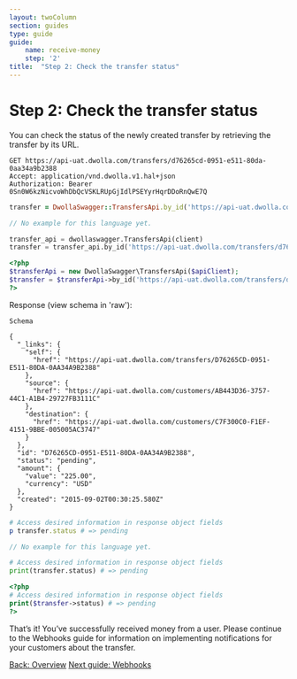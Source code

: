 ```yaml
---
layout: twoColumn
section: guides
type: guide
guide:
    name: receive-money
    step: '2'
title:  "Step 2: Check the transfer status"
---
```


# Step 2: Check the transfer status

You can check the status of the newly created transfer by retrieving the transfer by its URL.

```raw
GET https://api-uat.dwolla.com/transfers/d76265cd-0951-e511-80da-0aa34a9b2388
Accept: application/vnd.dwolla.v1.hal+json
Authorization: Bearer 0Sn0W6kzNicvoWhDbQcVSKLRUpGjIdlPSEYyrHqrDDoRnQwE7Q
```
```ruby
transfer = DwollaSwagger::TransfersApi.by_id('https://api-uat.dwolla.com/transfers/d76265cd-0951-e511-80da-0aa34a9b2388')
```
```javascript
// No example for this language yet.
```
```python
transfer_api = dwollaswagger.TransfersApi(client)
transfer = transfer_api.by_id('https://api-uat.dwolla.com/transfers/d76265cd-0951-e511-80da-0aa34a9b2388')
```
```php
<?php
$transferApi = new DwollaSwagger\TransfersApi($apiClient);
$transfer = $transferApi->by_id('https://api-uat.dwolla.com/transfers/d76265cd-0951-e511-80da-0aa34a9b2388')
?>
```

Response (view schema in 'raw'):

```raw
Schema

{
  "_links": {
    "self": {
      "href": "https://api-uat.dwolla.com/transfers/D76265CD-0951-E511-80DA-0AA34A9B2388"
    },
    "source": {
      "href": "https://api-uat.dwolla.com/customers/AB443D36-3757-44C1-A1B4-29727FB3111C"
    },
    "destination": {
      "href": "https://api-uat.dwolla.com/customers/C7F300C0-F1EF-4151-9BBE-005005AC3747"
    }
  },
  "id": "D76265CD-0951-E511-80DA-0AA34A9B2388",
  "status": "pending",
  "amount": {
    "value": "225.00",
    "currency": "USD"
  },
  "created": "2015-09-02T00:30:25.580Z"
}
```
```ruby
# Access desired information in response object fields
p transfer.status # => pending
```
```javascript
// No example for this language yet.
```
```python
# Access desired information in response object fields
print(transfer.status) # => pending
```
```php
<?php
# Access desired information in response object fields
print($transfer->status) # => pending
?>
```
That’s it! You’ve successfully received money from a user. Please continue to the Webhooks guide for information on implementing notifications for your customers about the transfer.

<nav class="pager-nav">
    <a href="./">Back: Overview</a>
    <a href="{{site.baseurl}}/guides/webhooks">Next guide: Webhooks</a>
</nav>